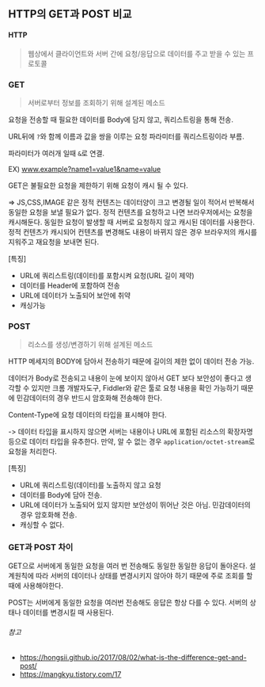 ## HTTP의 GET과 POST 비교

#### HTTP

> 웹상에서 클라이언트와 서버 간에 요청/응답으로 데이터를 주고 받을 수 있는 프로토콜



### GET

> 서버로부터 정보를 조회하기 위해 설계된 메소드

요청을 전송할 때 필요한 데이터를 Body에 담지 않고, 쿼리스트링을 통해 전송.

URL뒤에 `?`와 함께 이름과 값을 쌍을 이루는 요청 파라미터를 쿼리스트링이라 부름.

파라미터가 여러개 일때 `&`로 연결.

EX) www.example?name1=value1&name=value

GET은 불필요한 요청을 제한하기 위해 요청이 캐시 될 수 있다.

=> JS,CSS,IMAGE 같은 정적 컨텐츠는 데이터양이 크고 변경될 일이 적어서 반복해서 동일한 요청을 보낼 필요가 없다. 정적 컨텐츠를 요청하고 나면 브라우저에서는 요청을 캐시해둔다. 동일한 요청이 발생할 때 서버로 요청하지 않고 캐시된 데이터를 사용한다. 정적 컨텐츠가 캐시되어 컨텐츠를 변경해도 내용이 바뀌지 않은 경우 브라우저의 캐시를 지워주고 재요청을 보내면 된다.



[특징]

- URL에 쿼리스트링(데이터)를 포함시켜 요청(URL 길이 제약)
- 데이터를 Header에 포함하여 전송
- URL에 데이터가 노출되어 보안에 취약
- 캐싱가능 



### POST

> 리소스를 생성/변경하기 위해 설계된 메소드

HTTP 메세지의 BODY에 담아서 전송하기 때문에 길이의 제한 없이 데이터 전송 가능.

데이터가 Body로 전송되고 내용이 눈에 보이지 않아서 GET 보다 보안성이 좋다고 생각할 수 있지만 크롬 개발자도구, Fiddler와 같은 툴로 요청 내용을 확인 가능하기 때문에 민감데이터의 경우 반드시 암호화해 전송해야 한다.

Content-Type에 요청 데이터의 타입을 표시해야 한다.

-> 데이터 타입을 표시하지 않으면 서버는 내용이나 URL에 포함된 리소스의 확장자명 등으로 데이터 타입을 유추한다. 만약, 알 수 없는 경우 `application/octet-stream`로 요청을 처리한다.



[특징]

- URL에 쿼리스트링(데이터)를 노출하지 않고 요청
- 데이터를 Body에 담아 전송.
- URL에 데이터가 노출되어 있지 않지만 보안성이 뛰어난 것은 아님. 민감데이터의 경우 암호화해 전송.
- 캐싱할 수 없다.



### GET과 POST 차이

GET으로 서버에게 동일한 요청을 여러 번 전송해도 동일한 동일한 응답이 돌아온다. 설계원칙에 따라 서버의 데이터나 상태를 변경시키지 않아야 하기 때문에 주로 조회를 할때에 사용해야한다.

POST는 서버에게 동일한 요청을 여러번 전송해도 응답은 항상 다를 수 있다. 서버의 상태나 데이터를 변경시킬 때 사용된다. 





###### 참고

- https://hongsii.github.io/2017/08/02/what-is-the-difference-get-and-post/
- https://mangkyu.tistory.com/17